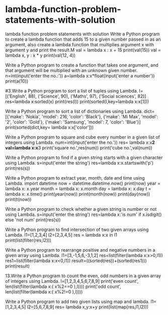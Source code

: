 # lambda-function-problem-statements-with-solution
lambda function problem statements with solution
Write a Python program to create a lambda function that adds 15 to a given number passed in as an argument, also create a lambda function that multiplies argument x with argument y and print the result.M
val = lambda x : x + 15
print(val(15))
val = lambda x, y : x * y
print(val(12, 4))

Write a Python program to create a function that takes one argument, and that argument will be multiplied with an unknown given number.
n=int(input('enter the no.:'))
a=lambda x:x*float(input('enter a number'))
print(a(10))

#3.Write a Python program to sort a list of tuples using Lambda.
l=[('English', 88), ('Science', 90), ('Maths', 97), ('Social sciences', 82)]
res=lambda x:sorted(x)
print(res(l))
print(sorted(l,key=lambda x:x[1]))

Write a Python program to sort a list of dictionaries using Lambda.
dict=[{'make': 'Nokia', 'model': 216, 'color': 'Black'}, {'make': 'Mi Max', 'model': '2', 'color': 'Gold'}, {'make': 'Samsung', 'model': 7, 'color': 'Blue'}]
print(sorted(dict,key= lambda x:x['color']))

Write a Python program to square and cube every number in a given list of integers using Lambda.
num=int(input('enter the no.'))
res= lambda x:x**2
val=lambda x:x**3
print('square no.',res(num))
print('cube no.',val(num))

Write a Python program to find if a given string starts with a given character using Lambda.
s=input('enter the string')
res=lambda x:x.startswith('p')
print(res(s))

Write a Python program to extract year, month, date and time using Lambda.
import datetime
now = datetime.datetime.now()
print(now)
year = lambda x: x.year
month = lambda x: x.month
day = lambda x: x.day
t = lambda x: x.time()
print(year(now))
print(month(now))
print(day(now))
print(t(now))

Write a Python program to check whether a given string is number or not using Lambda.
s=input('enter the string')
res=lambda x:'is num' if x.isdigit() else 'not num'
print(res(s))

Write a Python program to find intersection of two given arrays using Lambda.
l1=[1,2,3,4]
l2=[2,3,4,5]
res = lambda x:x in l1
print(list(filter(res,l2)))

Write a Python program to rearrange positive and negative numbers in a given array using Lambda.
l1=[3,-1,5,6,-3,1,2]
res=list(filter(lambda x:x>0,l1))
res1=list(filter(lambda x:x<0,l1))
result=((sorted(res))+(sorted(res1)))
print(result)

13.Write a Python program to count the even, odd numbers in a given array of integers using Lambda.
l=[1,2,3,4,5,6,7,8,9]
print('even count', len(list(filter(lambda x:( x%2==0 ),l))))
print('odd count', len(list(filter(lambda x:( x%2!=0 ),l))))

Write a Python program to add two given lists using map and lambda.
l1=[1,2,3,4,5]
l2=[5,6,7,8,9]
res= lambda x,y:x+y
print(list(map(res,l1,l2)))
